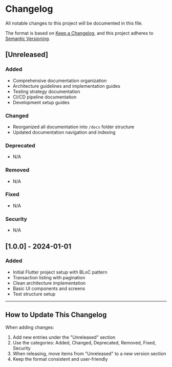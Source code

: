 # Changelog

All notable changes to this project will be documented in this file.

The format is based on [Keep a Changelog](https://keepachangelog.com/en/1.0.0/),
and this project adheres to [Semantic Versioning](https://semver.org/spec/v2.0.0.html).

## [Unreleased]

### Added
- Comprehensive documentation organization
- Architecture guidelines and implementation guides
- Testing strategy documentation
- CI/CD pipeline documentation
- Development setup guides

### Changed
- Reorganized all documentation into `/docs` folder structure
- Updated documentation navigation and indexing

### Deprecated
- N/A

### Removed
- N/A

### Fixed
- N/A

### Security
- N/A

## [1.0.0] - 2024-01-01

### Added
- Initial Flutter project setup with BLoC pattern
- Transaction listing with pagination
- Clean architecture implementation
- Basic UI components and screens
- Test structure setup

---

## How to Update This Changelog

When adding changes:
1. Add new entries under the "Unreleased" section
2. Use the categories: Added, Changed, Deprecated, Removed, Fixed, Security
3. When releasing, move items from "Unreleased" to a new version section
4. Keep the format consistent and user-friendly
